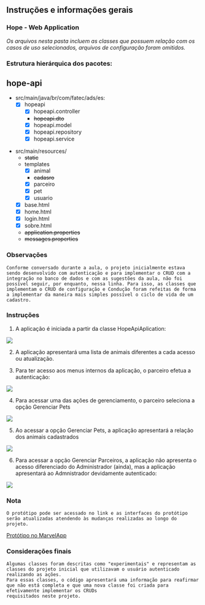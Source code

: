 ## Instruções e informações gerais
### Hope - Web Application


*Os arquivos nesta pasta incluem as classes que possuem relação com os casos de uso selecionados, arquivos de configuração foram omitidos.*


### Estrutura hierárquica dos pacotes:
## hope-api
* src/main/java/br/com/fatec/ads/es:
	* [x] hopeapi
		* [x] hopeapi.controller
		* ~~hopeapi.dto~~
		* [x] hopeapi.model
		* [x] hopeapi.repository
		* [x] hopeapi.service
	
- src/main/resources/
	- ~~static~~
	- templates
      - [x] animal
	  - ~~cadasro~~
	  - [x] parceiro
	  - [x] pet
	  - [x] usuario
	- [x] base.html
	- [x] home.html
	- [x] login.html
	- [x] sobre.html
	* ~~application.properties~~
	* ~~messages.properties~~
	
### Observações
	Conforme conversado durante a aula, o projeto inicialmente estava sendo desenvolvido com autenticação e para implementar o CRUD com a integração no banco de dados e com as sugestões da aula, não foi possível seguir, por enquanto, nessa linha. Para isso, as classes que implementam o CRUD de configuração e Condução foram refeitas de forma a implementar da maneira mais simples possível o ciclo de vida de um cadastro.

### Instruções
1. A aplicação é iniciada a partir da classe HopeApiAplication:

![](https://i.imgur.com/6pwhsIu.png)

2. A aplicação apresentará uma lista de animais diferentes a cada acesso ou atualização.

3. Para ter acesso aos menus internos da aplicação, o parceiro efetua a autenticação:

![](https://i.imgur.com/qNhKhGb.png)

4. Para acessar uma das ações de gerenciamento, o parceiro seleciona a opção Gerenciar Pets

![](https://i.imgur.com/doI2JsF.png)

5. Ao acessar a opção Gerenciar Pets, a aplicação apresentará a relação dos animais cadastrados

![](https://i.imgur.com/1k64owF.png)

6. Para acessar a opção Gerenciar Parceiros, a aplicação não apresenta o acesso diferenciado do Administrador (ainda), mas a aplicação apresentará ao Admnistrador devidamente autenticado:


![](https://i.imgur.com/25ohtIa.png)


### Nota
	O protótipo pode ser acessado no link e as interfaces do protótipo serão atualizadas atendendo às mudanças realizadas ao longo do projeto.
  
  [Protótipo no MarvelApp](https://marvelapp.com/prototype/2a1iieb6)
  
### Considerações finais
	Algumas classes foram descritas como "experimentais" e representam as classes do projeto inicial que utilizavam o usuário autenticado realizando as ações.
	Para essas classes, o código apresentará uma informação para reafirmar que não está completa e que uma nova classe foi criada para efetivamente implementar os CRUDs 
	requisitados neste projeto.
